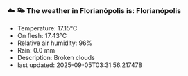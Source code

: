 ### ☁️ 🌤️  The weather in Florianópolis is: Florianópolis

- Temperature: 17.15°C
- On flesh: 17.43°C
- Relative air humidity: 96%
- Rain: 0.0 mm
- Description: Broken clouds
- last updated: 2025-09-05T03:31:56.217478
